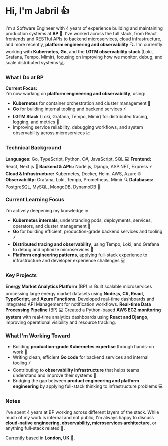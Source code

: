 # Hi, I'm Jabril 👍
I'm a Software Engineer with 4 years of experience building and maintaining production systems at **BP** 💼.
I've worked across the full stack, from React frontends and RESTful APIs to backend microservices, cloud infrastructure, and more recently, **platform engineering and observability** 🔍.
I'm currently working with **Kubernetes**, **Go**, and the **LGTM observability stack** (Loki, Grafana, Tempo, Mimir), focusing on improving how we monitor, debug, and scale distributed systems 💻.

### What I Do at BP
**Current Focus:**  
I'm now working on **platform engineering and observability**, using:
- **Kubernetes** for container orchestration and cluster management 🚀
- **Go** for building internal tooling and backend services ⚡️
- **LGTM Stack** (Loki, Grafana, Tempo, Mimir) for distributed tracing, logging, and metrics 🔎
- Improving service reliability, debugging workflows, and system observability across microservices 📈

### Technical Background
**Languages:** Go, TypeScript, Python, C#, JavaScript, SQL 💻
**Frontend:** React, Next.js 🚀
**Backend & APIs:** Node.js, Django, ASP.NET, Express ⚡️
**Cloud & Infrastructure:** Kubernetes, Docker, Helm, AWS, Azure 🌐
**Observability:** Grafana, Loki, Tempo, Prometheus, Mimir 🔍
**Databases:** PostgreSQL, MySQL, MongoDB, DynamoDB 💾

### Current Learning Focus
I'm actively deepening my knowledge in:
- **Kubernetes internals**, understanding pods, deployments, services, operators, and cluster management 🤔
- **Go** for building efficient, production-grade backend services and tooling ⚡️
- **Distributed tracing and observability**, using Tempo, Loki, and Grafana to debug and optimize microservices 🔎
- **Platform engineering patterns**, applying full-stack experience to infrastructure and developer experience challenges 💻

### Key Projects
**Energy Market Analytics Platform** (BP) 📊
Built scalable microservices processing large energy market datasets using **Node.js, C#, React, TypeScript**, and **Azure Functions**. Developed real-time dashboards and integrated API Management for notification workflows.
**Real-time Data Processing Pipeline** (BP) 💻
Created a Python-based **AWS EC2 monitoring system** with real-time analytics dashboards using **React and Django**, improving operational visibility and resource tracking.

### What I'm Working Toward
- Building **production-grade Kubernetes expertise** through hands-on work 🚀
- Writing clean, efficient **Go code** for backend services and internal tooling ⚡️
- Contributing to **observability infrastructure** that helps teams understand and improve their systems 🔎
- Bridging the gap between **product engineering and platform engineering** by applying full-stack thinking to infrastructure problems 💻

### Notes
I've spent 4 years at BP working across different layers of the stack. While much of my work is internal and not public, I'm always happy to discuss **cloud-native engineering, observability, microservices architecture**, or anything full-stack related 🤔.

Currently based in **London, UK** 👋.
